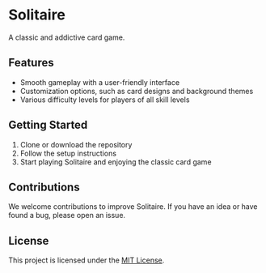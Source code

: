 # Solitaire
A classic and addictive card game.

## Features
- Smooth gameplay with a user-friendly interface
- Customization options, such as card designs and background themes
- Various difficulty levels for players of all skill levels

## Getting Started
1. Clone or download the repository
2. Follow the setup instructions
3. Start playing Solitaire and enjoying the classic card game

## Contributions
We welcome contributions to improve Solitaire. If you have an idea or have found a bug, please open an issue.

## License
This project is licensed under the [MIT License](LICENSE).
